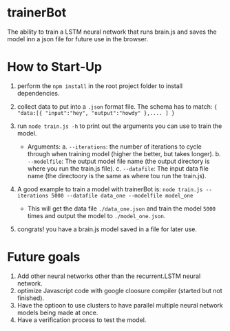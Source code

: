 # trainerBot
The ability to train a LSTM neural network that runs brain.js and saves the model inn a json file for future use in the browser.

# How to Start-Up

1. perform the `npm install` in the root project folder to install dependencies.
2. collect data to put into a `.json` format file. The schema has to match:
        `{
          "data:[{
              "input":"hey",
              "output":"howdy"
              },....
           ]
         }`
3. run `node train.js -h` to print out the arguments you can use to train the model.
    - Arguments:
        a. `--iterations`: the number of iterations to cycle through when training model (higher the better, but takes longer).
        b. `--modelfile`: The output model file name (the output directory is where you run the train.js file).
        c. `--datafile`: The input data file name (the directoory is the same as where tou run the train.js).
        
4. A good example to train a model with trainerBot is: `node train.js --iterations 5000 --datafile data_one --modelfile model_one`
    - This will get the data file `./data_one.json` and train the model `5000` times and output the model to `./model_one.json`.

5. congrats! you have a brain.js model saved in a file for later use.


# Future goals

1. Add other neural networks other than the recurrent.LSTM neural network.
2. optimize Javascript code with google cloosure compiler (started but not finished).
3. Have the optioon to use clusters to have parallel multiple neural network models being made at once.
4. Have a verification process to test the model.
